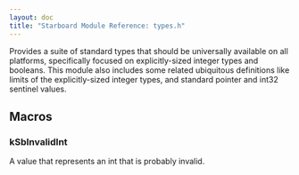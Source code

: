 ```yaml
---
layout: doc
title: "Starboard Module Reference: types.h"
---
```


Provides a suite of standard types that should be universally available on all
platforms, specifically focused on explicitly-sized integer types and booleans.
This module also includes some related ubiquitous definitions like limits of the
explicitly-sized integer types, and standard pointer and int32 sentinel values.

## Macros ##

### kSbInvalidInt ###

A value that represents an int that is probably invalid.

